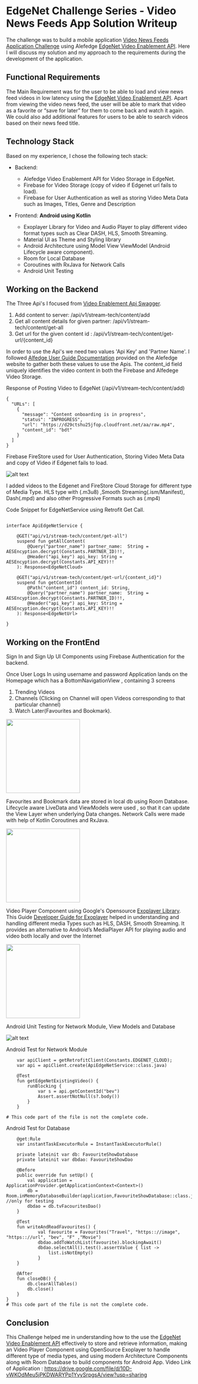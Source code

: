 # EdgeNet Challenge Series - Video News Feeds App Solution Writeup

The challenge was to build a mobile application [Video News Feeds Application Challenge](https://www.topcoder.com/challenges/1af89a1d-7a29-4617-90f6-675064dc076c) using Alefedge [EdgeNet Video Enablement API](https://alefedge.com/products/prepackaged-solutions/dev-video-enablement/). Here I will discuss my solution and my approach to the requirements during the development of the application.

## Functional Requirements
The Main Requirement was for the user to be able to load and view news feed videos in low latency using the [EdgeNet Video Enablement API](https://alefedge.com/products/prepackaged-solutions/dev-video-enablement/).
Apart from viewing the video news feed, the user will be able to mark that video as a favorite or “save for later” for them to come back and watch it again. We could also add additional features for users to be able to search videos based on their news feed title. 

## Technology Stack
 
  Based on my experience, I chose the following tech stack:

- Backend:  
  - Alefedge Video Enablement API for Video Storage in EdgeNet.
  - Firebase for Video Storage  (copy of video if Edgenet url fails to load).
  - Firebase for User Authentication as well as storing Video Meta Data such as Images, Titles, Genre and Description
  
- Frontend: **Android using Kotlin**
  -  Exoplayer Library for Video and Audio Player to play different video format types such as Clear DASH, HLS, Smooth Streaming.
  -  Material UI as Theme and Styling library
  -  Android Architecture using Model View ViewModel (Android Lifecycle aware component).
  -  Room for Local Database
  -  Coroutines with RxJava for Network Calls
  -  Android Unit Testing
    
## Working on the Backend

The Three Api's I focused from [Video Enablement Api Swagger](https://developerapis.stg-alefedge.com/api-docs-edgetube).
1. Add content to server:  /api/v1/stream-tech/content/add 
2. Get all content details for given partner: /api/v1/stream-tech/content/get-all
3. Get url for the given content id : /api/v1/stream-tech/content/get-url/{content_id}

In order to use the Api's we need two values 'Api Key' and 'Partner Name'.
I followed [Alfedge User Guide Documentation](https://developer.alefedge.com/get-started/create-edge-native-services/user-guide/) provided on the Alefedge website to gather both these values to use the Apis. 
The content_id field uniquely identifies the video content in both the Firebase and Alfedege Video Storage. 

Response of Posting Video to EdgeNet (/api/v1/stream-tech/content/add) 
```
{
  "URLs": [
    {
      "message": "Content onboarding is in progress",
      "status": "INPROGRESS",
      "url": "https://d29ctshu25jfop.cloudfront.net/aa/raw.mp4",
      "content_id": "bdt"
    }
  ]
}
```
Firebase FireStore used for User Authentication, Storing Video Meta Data and copy of Video if Edgenet fails to load. 

![alt text](https://user-images.githubusercontent.com/34758872/130411331-863c3eb9-6c37-4ac7-b16c-fd122236a4cd.png)

I added videos to the Edgenet and FireStore Cloud Storage for different type of Media Type. 
HLS type with (.m3u8) ,Smooth Streaming(.ism/Manifest), Dash(.mpd) and also other Progressive Formats such as (.mp4)

Code Snippet for EdgeNetService using Retrofit Get Call.

```Retrofit ApiEdgeNetService Service

interface ApiEdgeNetService {

    @GET("api/v1/stream-tech/content/get-all")
    suspend fun getAllContent(
        @Query("partner_name") partner_name:  String = AESEncyption.decrypt(Constants.PARTNER_ID)!!,
        @Header("api_key") api_key: String = AESEncyption.decrypt(Constants.API_KEY)!!
    ): Response<EdgeNetCloud>

    @GET("api/v1/stream-tech/content/get-url/{content_id}")
    suspend fun getContentId(
        @Path("content_id") content_id: String,
        @Query("partner_name") partner_name:  String = AESEncyption.decrypt(Constants.PARTNER_ID)!!,
        @Header("api_key") api_key: String = AESEncyption.decrypt(Constants.API_KEY)!!
    ): Response<EdgeNetUrl>

}
```

 ## Working on the FrontEnd
  
Sign In and Sign Up UI Components using Firebase Authentication for the backend.

Once User Logs In using username and password
Application lands on the Homepage which has a BottomNavigationView , containing 3 screens

 1. Trending Videos
 2. Channels (Clicking on Channel will open Videos corresponding to that particular channel)
 3. Watch Later(Favourites and Bookmark).
 
 <img src="https://user-images.githubusercontent.com/34758872/130397297-fae79917-a7b2-4fbf-8648-c818f728497b.png" width="200">
 
 Favourites and Bookmark data are stored in local db using Room Database.
 Lifecycle aware LiveData and ViewModels were used , so that it can update the View Layer when underlying Data changes.
 Network Calls were made with help of Kotlin Coroutines and RxJava.
 
 <img src="https://user-images.githubusercontent.com/34758872/130397310-7a346e74-9f63-4ecb-a554-f452088500ae.png" width="200">

Video Player Component using Google's Opensource [Exoplayer Library](https://github.com/google/ExoPlayer).
 This Guide [Developer Guide for Exoplayer](https://exoplayer.dev/hello-world.html) helped in understanding and handling different media Types such as HLS, DASH, Smooth Streaming. It provides an alternative to Android’s MediaPlayer API for playing audio and video both locally and over the Internet
 
<img src="(https://user-images.githubusercontent.com/34758872/132114902-54f58bde-061d-4ee4-91c8-a1383a13cf75.png" width="200">
 
Android Unit Testing for Network Module, View Models and Database
 
![alt text](https://user-images.githubusercontent.com/34758872/130398638-db045cad-576c-42ac-8d6d-a5ce5de5750b.png)

Android Test for Network Module
```
    var apiClient = getRetrofitClient(Constants.EDGENET_CLOUD);
    var api = apiClient.create(ApiEdgeNetService::class.java)
 
    @Test
    fun getEdgeNetExistingVideo() {
        runBlocking {
            var s = api.getContentId("bev")
            Assert.assertNotNull(s?.body())
        }
    }

# This code part of the file is not the complete code.
```

Android Test for Database
```
    @get:Rule
    var instantTaskExecutorRule = InstantTaskExecutorRule()

    private lateinit var db: FavouriteShowDatabase
    private lateinit var dbdao: FavouriteShowDao

    @Before
    public override fun setUp() {
        val application = ApplicationProvider.getApplicationContext<Context>()
        db = Room.inMemoryDatabaseBuilder(application,FavouriteShowDatabase::class.java).allowMainThreadQueries().build() //only for testing
        dbdao = db.tvFacouritesDao()
    }

    @Test
    fun writeAndReadFavourites() {
            val favourite = Favourites("Travel", "https:://image", "https:://url", "bev", "F" ,"Movie")
            dbdao.addToWatchList(favourite).blockingAwait()
            dbdao.selectAll().test().assertValue { list ->
                list.isNotEmpty()
            }
    }

    @After
    fun closeDB() {
        db.clearAllTables()
        db.close()
    }
}
# This code part of the file is not the complete code.
```
 
## Conclusion
This Challenge helped me in understanding how to the use the [EdgeNet Video Enablement API](https://alefedge.com/products/prepackaged-solutions/dev-video-enablement/) effectively to store and retrieve information, making an Video Player Component using OpenSource Exoplayer to handle different type of media types,  and using modern Architecture Components along with Room Database to build components for Android App.
Video Link of Application : https://drive.google.com/file/d/10D-vWKOdMeu5jPKDWARYPp1YvySrpgsA/view?usp=sharing

